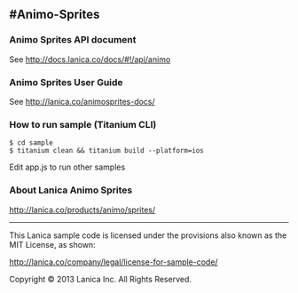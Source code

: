#Animo-Sprites
----------------------------------



### Animo Sprites API document

See http://docs.lanica.co/docs/#!/api/animo

### Animo Sprites User Guide

See http://lanica.co/animosprites-docs/

### How to run sample (Titanium CLI)

```
$ cd sample
$ titanium clean && titanium build --platform=ios
```

Edit app.js to run other samples

### About Lanica Animo Sprites

http://lanica.co/products/animo/sprites/

----------------------------------

This Lanica sample code is licensed under the provisions also known as the MIT License, as shown:

http://lanica.co/company/legal/license-for-sample-code/

Copyright © 2013 Lanica Inc. All Rights Reserved.

